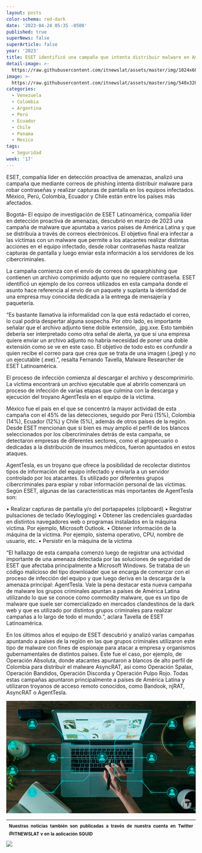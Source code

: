 ```yaml
---
layout: posts
color-schema: red-dark
date: '2023-04-24 05:35 -0500'
published: true
superNews: false
superArticle: false
year: '2023'
title: ESET identificó una campaña que intenta distribuir malware en América Latina
detail-image: >-
  https://raw.githubusercontent.com/itnewslat/assets/master/img/1024x680/identidad-digital-g.jpg
image: >-
  https://raw.githubusercontent.com/itnewslat/assets/master/img/540x320/identidad-digital-p.jpg
categories:
  - Venezuela
  - Colombia
  - Argentina
  - Perú
  - Ecuador
  - Chile
  - Panama
  - Mexico
tags:
  - Seguridad
week: '17'
---
```

ESET, compañía líder en detección proactiva de amenazas, analizó una campaña que mediante correos de phishing intenta distribuir malware para robar contraseñas y realizar capturas de pantalla en los equipos infectados. México, Perú, Colombia, Ecuador y Chile están entre los países más afectados.  

Bogotá– El equipo de investigación de ESET Latinoamérica, compañía líder en detección proactiva de amenazas, descubrió en marzo de 2023 una campaña de malware que apuntaba a varios países de América Latina y que se distribuía a través de correos electrónicos. El objetivo final era infectar a las víctimas con un malware que permite a los atacantes realizar distintas acciones en el equipo infectado, desde robar contraseñas hasta realizar capturas de pantalla y luego enviar esta información a los servidores de los cibercriminales.
 
La campaña comienza con el envío de correos de spearphishing que contienen un archivo comprimido adjunto que no requiere contraseña. ESET identificó un ejemplo de los correos utilizados en esta campaña donde el asunto hace referencia al envío de un paquete y suplanta la identidad de una empresa muy conocida dedicada a la entrega de mensajería y paquetería.

“Es bastante llamativa la informalidad con la que está redactado el correo, lo cual podría despertar alguna sospecha. Por otro lado, es importante señalar que el archivo adjunto tiene doble extensión, .jpg.xxe. Esto también debería ser interpretado como otra señal de alerta, ya que si una empresa quiere enviar un archivo adjunto no habría necesidad de poner una doble extensión como se ve en este caso. El objetivo de todo esto es confundir a quien recibe el correo para que crea que se trata de una imagen (.jpeg) y no un ejecutable (.exe).”, resalta Fernando Tavella, Malware Researcher de ESET Latinoamérica.
 
El proceso de infección comienza al descargar el archivo y descomprimirlo. La víctima encontrará un archivo ejecutable que al abrirlo comenzará un proceso de infección de varias etapas que culmina con la descarga y ejecución del troyano AgentTesla en el equipo de la víctima.
 
México fue el país en el que se concentró la mayor actividad de esta campaña con el 45% de las detecciones, seguido por Perú (15%), Colombia (14%), Ecuador (12%) y Chile (5%), además de otros países de la región.  Desde ESET mencionan que si bien es muy amplio el perfil de los blancos seleccionados por los cibercriminales detrás de esta campaña, se detectaron empresas de diferentes sectores, como el agropecuario o dedicadas a la distribución de insumos médicos, fueron apuntados en estos ataques.

AgentTesla, es un troyano que ofrece la posibilidad de recolectar distintos tipos de información del equipo infectado y enviarla a un servidor controlado por los atacantes. Es utilizado por diferentes grupos cibercriminales para espiar y robar información personal de las víctimas. Según ESET, algunas de las características más importantes de AgentTesla son:

• Realizar capturas de pantalla y/o del portapapeles (clipboard)
• Registrar pulsaciones de teclado (Keylogging)
• Obtener las credenciales guardadas en distintos navegadores web o programas instalados en la máquina víctima. Por ejemplo, Microsoft Outlook.
• Obtener información de la máquina de la víctima. Por ejemplo, sistema operativo, CPU, nombre de usuario, etc.
• Persistir en la máquina de la víctima
 
“El hallazgo de esta campaña comenzó luego de registrar una actividad importante de una amenaza detectada por las soluciones de seguridad de ESET que afectaba principalmente a Microsoft Windows. Se trataba de un código malicioso del tipo downloader que se encarga de comenzar con el proceso de infección del equipo y que luego deriva en la descarga de la amenaza principal: AgentTesla. Vale la pena destacar esta nueva campaña de malware los grupos criminales apuntan a países de América Latina utilizando lo que se conoce como commodity malware, que es un tipo de malware que suele ser comercializado en mercados clandestinos de la dark web y que es utilizado por distintos grupos criminales para realizar campañas a lo largo de todo el mundo.”, aclara Tavella de ESET Latinoamérica.
 
En los últimos años el equipo de ESET descubrió y analizó varias campañas apuntando a países de la región en las que grupos criminales utilizaron este tipo de malware con fines de espionaje para atacar a empresa y organismos gubernamentales de distintos países. Este fue el caso, por ejemplo, de Operación Absoluta, donde atacantes apuntaron a blancos de alto perfil de Colombia para distribuir el malware AsyncRAT, así como Operación Spalax, Operación Bandidos, Operación Discordia y Operación Pulpo Rojo. Todas estas campañas apuntaron principalmente a países de América Latina y utilizaron troyanos de acceso remoto conocidos, como Bandook, njRAT, AsyncRAT o AgentTesla.

![](https://raw.githubusercontent.com/itnewslat/assets/master/img/540x320/identidad-digital-p.jpg)

<table style="height: 42px;" width="569">
<tbody>
<tr>
<td style="text-align: justify;"><sub><strong>Nuestras noticias también son publicadas a través de nuestra cuenta en Twitter <a href="https://twitter.com/itnewslat?lang=es">@ITNEWSLAT</a> y en la aplicación <a href="https://squidapp.co/en/">SQUID</a></strong></sub></td>
</tr>
</tbody>
</table>
<img src="https://tracker.metricool.com/c3po.jpg?hash=56f88a41e39ab42c063cc51676587a04"/>